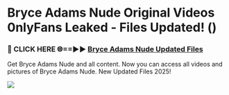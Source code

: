 # Bryce Adams Nude Original Videos 0nlyFans Leaked - Files Updated! ()

<h3>🔴 CLICK HERE 🌐==►► <a href="https://tinyurl.com/leaks-videos" rel="nofollow">Bryce Adams Nude Updated Files</a></h3>

Get Bryce Adams Nude and all content. Now you can access all videos and pictures of Bryce Adams Nude. New Updated Files 2025!

[![](https://i.imgur.com/KQgVmj3.gif)](https://tinyurl.com/leaks-videos)
